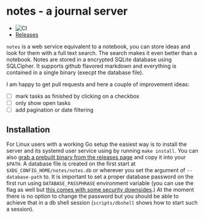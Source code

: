 # notes - a journal server

- ![CI](https://github.com/klingtnet/notes/workflows/CI/badge.svg)
- [Releases][releases]

`notes` is a web service equivalent to a notebook, you can store ideas and look for them with a full text search.  The search makes it even better than a notebook.
Notes are stored in a encrypted SQLite database using SQLCipher.
It supports github flavored markdown and everything is contained in a single binary (execpt the database file).

I am happy to get pull requests and here a couple of improvement ideas:

- [ ] mark tasks as finished by clicking on a checkbox
- [ ] only show open tasks
- [ ] add pagination or date filtering

## Installation

For Linux users with a working Go setup the easiest way is to install the server and its systemd user service using by running `make install`.
You can also [grab a prebuilt binary from the releases page][releases] and copy it into your `$PATH`.
A database file is created on the first start at `$XDG_CONFIG_HOME/notes/notes.db` or wherever you set the argument of `--database-path` to.
It is important to set a proper database password on the first run using `DATABASE_PASSPHRASE` environment variable (you can use the flag as well but [this comes with some security downsides][so-password].)
At the moment there is no option to change the password but you should be able to achieve that in a db shell session (`scripts/dbshell` shows how to start such a session).

[releases]: https://github.com/klingtnet/notes/releases
[so-password]: https://security.stackexchange.com/questions/14000/environment-variable-accessibility-in-linux/14009#14009